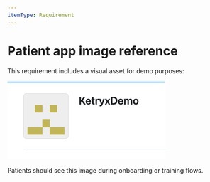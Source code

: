 ```yaml
---
itemType: Requirement
---
```


# Patient app image reference

This requirement includes a visual asset for demo purposes:

![Ketryx demo](images/Ketryxdemo.png)

Patients should see this image during onboarding or training flows.
